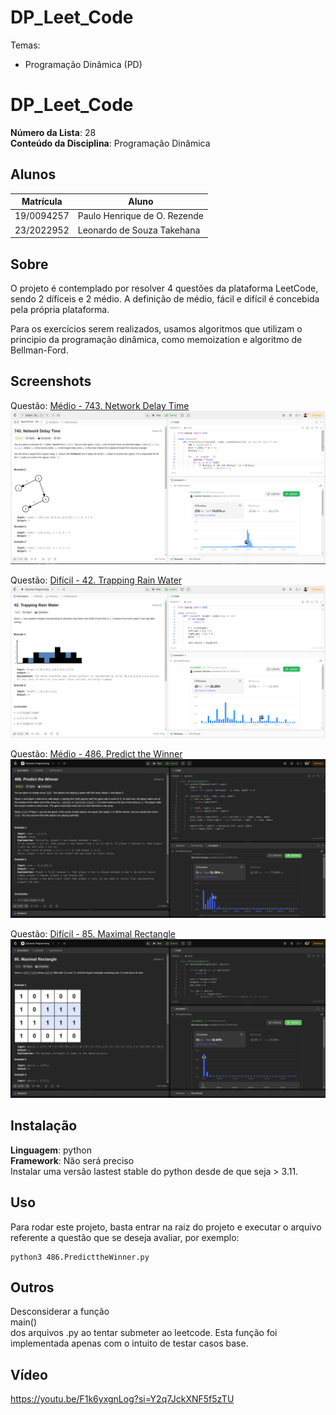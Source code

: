 # DP_Leet_Code

Temas:
 - Programação Dinâmica (PD)
 
# DP_Leet_Code

**Número da Lista**: 28<br>
**Conteúdo da Disciplina**: Programação Dinâmica<br>

## Alunos
|Matrícula | Aluno |
| -- | -- |
| 19/0094257  |  Paulo Henrique de O. Rezende |
| 23/2022952  |  Leonardo de Souza Takehana |

## Sobre 
O projeto é contemplado por resolver 4 questões da plataforma LeetCode, sendo 2 dífíceis e 2 médio. A definição de médio, fácil e difícil é concebida pela própria plataforma.

Para os exercícios serem realizados, usamos algoritmos que utilizam o principio da programação dinâmica, como memoization e algoritmo de Bellman-Ford.

## Screenshots
Questão: [Médio - 743. Network Delay Time](https://leetcode.com/problems/network-delay-time/description/?envType=problem-list-v2&envId=53js48ke)
![743](743.png)

Questão: [Difícil - 42. Trapping Rain Water](https://leetcode.com/problems/trapping-rain-water/description/?envType=problem-list-v2&envId=dynamic-programming)
![42](42.png)

Questão: [Médio - 486. Predict the Winner](https://leetcode.com/problems/predict-the-winner/submissions/1538712328/?envType=problem-list-v2&envId=dynamic-programming)
![486](486.png)

Questão: [Difícil - 85. Maximal Rectangle](https://leetcode.com/problems/maximal-rectangle/description/?envType=problem-list-v2&envId=dynamic-programming)
![85](85.png)

## Instalação 
**Linguagem**: python<br>
**Framework**: Não será preciso<br>
Instalar uma versão lastest stable do python desde de que seja > 3.11.  

## Uso 
Para rodar este projeto, basta entrar na raiz do projeto e executar o arquivo referente a questão que se deseja avaliar, por exemplo:
```
python3 486.PredicttheWinner.py
```

## Outros
Desconsiderar a função </br>main()<br> dos arquivos .py ao tentar submeter ao leetcode. Esta função foi implementada apenas com o intuito de testar casos base.

## Vídeo
https://youtu.be/F1k6yxgnLog?si=Y2q7JckXNF5f5zTU

